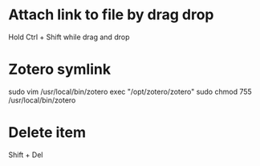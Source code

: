 # Attach link to file by drag drop
Hold Ctrl + Shift while drag and drop

# Zotero symlink
sudo vim /usr/local/bin/zotero
exec "/opt/zotero/zotero"
sudo chmod 755 /usr/local/bin/zotero

# Delete item
Shift + Del